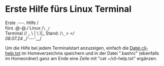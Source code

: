 
# Erste Hilfe fürs Linux Terminal

Erste        .---.
Hilfe       /     \
fürs        \.@-@./
Linux       /`\_/`\
Terminal   //  _  \\
          | \     )|_
Stand:   /`\_`>  <_/ \
08.07.24 \__/'---'\__/

Um die Hilfe bei jedem Terminalstart anzuzeigen, einfach die [Datei cli-help.txt](https://github.com/diplomendstadium/Linux-Terminal/raw/main/cli-help.txt) im Homeverzeichnis speichern und in der Datei ".bashrc" (ebenfalls im Homeordner) ganz am Ende eine Zeile mit "cat ~/cli-help.txt" ergänzen.
